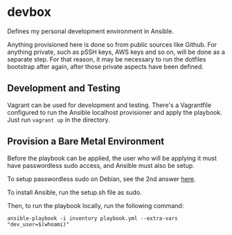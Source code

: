 # devbox
Defines my personal development environment in Ansible.

Anything provisioned here is done so from public sources like Github. For anything private, such as pSSH keys, AWS keys and so on, will be done as a separate step. For that reason, it may be necessary to run the dotfiles bootstrap after again, after those private aspects have been defined.

## Development and Testing

Vagrant can be used for development and testing. There's a Vagrantfile configured to run the Ansible localhost provisioner and apply the playbook. Just run `vagrant up` in the directory.

## Provision a Bare Metal Environment

Before the playbook can be applied, the user who will be applying it must have passwordless sudo access, and Ansible must also be setup.

To setup passwordless sudo on Debian, see the 2nd answer [here](http://serverfault.com/questions/160581/how-to-setup-passwordless-sudo-on-linux).

To install Ansible, run the setup.sh file as sudo.

Then, to run the playbook locally, run the following command:
```
ansible-playbook -i inventory playbook.yml --extra-vars "dev_user=$(whoami)"
```
